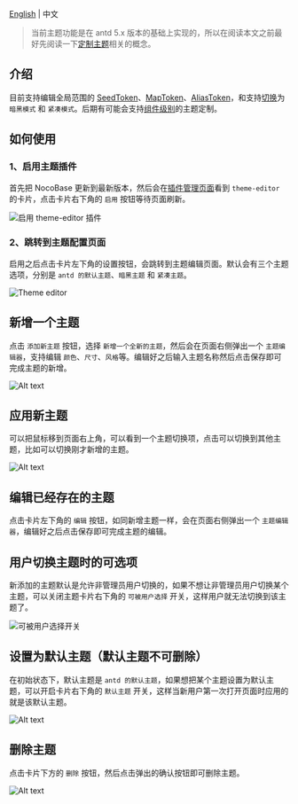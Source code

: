 [English](./README.md) | 中文

> 当前主题功能是在 antd 5.x 版本的基础上实现的，所以在阅读本文之前最好先阅读一下[定制主题](https://ant.design/docs/react/customize-theme-cn#%E8%87%AA%E5%AE%9A%E4%B9%89%E4%B8%BB%E9%A2%98)相关的概念。

## 介绍

目前支持编辑全局范围的 [SeedToken](https://ant.design/docs/react/customize-theme-cn#seedtoken)、[MapToken](https://ant.design/docs/react/customize-theme-cn#maptoken)、[AliasToken](https://ant.design/docs/react/customize-theme-cn#aliastoken)，和支持[切换](https://ant.design/docs/react/customize-theme-cn#%E4%BD%BF%E7%94%A8%E9%A2%84%E8%AE%BE%E7%AE%97%E6%B3%95)为 `暗黑模式` 和 `紧凑模式`。后期有可能会支持[组件级别](https://ant.design/docs/react/customize-theme-cn#%E4%BF%AE%E6%94%B9%E7%BB%84%E4%BB%B6%E5%8F%98%E9%87%8F-component-token)的主题定制。

## 如何使用

### 1、启用主题插件

首先把 NocoBase 更新到最新版本，然后会在[插件管理页面](http://localhost:13000/admin/pm/list/local/)看到 `theme-editor` 的卡片，点击卡片右下角的 `启用` 按钮等待页面刷新。

![启用 theme-editor 插件](https://p9-juejin.byteimg.com/tos-cn-i-k3u1fbpfcp/774ff54408ce4cf88471b51f2465ab66~tplv-k3u1fbpfcp-watermark.image?)

### 2、跳转到主题配置页面

启用之后点击卡片左下角的设置按钮，会跳转到主题编辑页面。默认会有三个主题选项，分别是 `antd 的默认主题`、`暗黑主题` 和 `紧凑主题`。

![Theme editor](https://p6-juejin.byteimg.com/tos-cn-i-k3u1fbpfcp/20b848751a764571bc2b37e2cd0c556e~tplv-k3u1fbpfcp-watermark.image?)

## 新增一个主题

点击 `添加新主题` 按钮，选择 `新增一个全新的主题`，然后会在页面右侧弹出一个 `主题编辑器`，支持编辑 `颜色`、`尺寸`、`风格`等。编辑好之后输入主题名称然后点击保存即可完成主题的新增。

![Alt text](https://p6-juejin.byteimg.com/tos-cn-i-k3u1fbpfcp/e1875775c69d41e2bd0f905dccbfedb5~tplv-k3u1fbpfcp-watermark.image?)

## 应用新主题

可以把鼠标移到页面右上角，可以看到一个主题切换项，点击可以切换到其他主题，比如可以切换刚才新增的主题。

![Alt text](https://p6-juejin.byteimg.com/tos-cn-i-k3u1fbpfcp/a85414557d2943dd94647ec94262d189~tplv-k3u1fbpfcp-watermark.image?)

## 编辑已经存在的主题

点击卡片左下角的 `编辑` 按钮，如同新增主题一样，会在页面右侧弹出一个 `主题编辑器`，编辑好之后点击保存即可完成主题的编辑。

## 用户切换主题时的可选项

新添加的主题默认是允许非管理员用户切换的，如果不想让非管理员用户切换某个主题，可以关闭主题卡片右下角的 `可被用户选择` 开关，这样用户就无法切换到该主题了。

![可被用户选择开关](https://p1-juejin.byteimg.com/tos-cn-i-k3u1fbpfcp/4fc25604033f446fab8beb8865513805~tplv-k3u1fbpfcp-watermark.image?)

## 设置为默认主题（默认主题不可删除）

在初始状态下，默认主题是 `antd 的默认主题`，如果想把某个主题设置为默认主题，可以开启卡片右下角的 `默认主题` 开关，这样当新用户第一次打开页面时应用的就是该默认主题。

![Alt text](https://p9-juejin.byteimg.com/tos-cn-i-k3u1fbpfcp/ffd3cc54ae9b4c468ca4cb82923819d8~tplv-k3u1fbpfcp-watermark.image?)

## 删除主题

点击卡片下方的 `删除` 按钮，然后点击弹出的确认按钮即可删除主题。

![Alt text](https://p6-juejin.byteimg.com/tos-cn-i-k3u1fbpfcp/11a3a94853944408bce5dca8eb0d6549~tplv-k3u1fbpfcp-watermark.image?)
